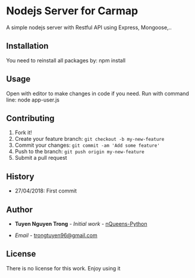 # Nodejs Server for Carmap

A simple nodejs server with Restful API using Express, Mongoose,..

## Installation

You need to reinstall all packages by: npm install

## Usage

Open with editor to make changes in code if you need. Run with command line: node app-user.js

## Contributing

1. Fork it!
2. Create your feature branch: `git checkout -b my-new-feature`
3. Commit your changes: `git commit -am 'Add some feature'`
4. Push to the branch: `git push origin my-new-feature`
5. Submit a pull request

## History

- 27/04/2018: First commit

## Author
* **Tuyen Nguyen Trong** - *Initial work* - [nQueens-Python](https://github.com/trongtuyen96/NQueens) 
- *Email* - trongtuyen96@gmail.com

## License

There is no license for this work. Enjoy using it
